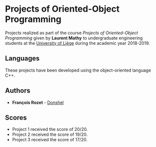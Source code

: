 # Projects of Oriented-Object Programming

Projects realized as part of the course *Projects of Oriented-Object Programming* given by **Laurent Mathy** to undergraduate engineering students at the [University of Liège](https://www.uliege.be/) during the academic year 2018-2019.

## Languages

These projects have been developed using the object-oriented language C++.

## Authors

* **François Rozet** - [Donshel](https://github.com/Donshel)

## Scores

* Project 1 received the score of 20/20.
* Project 2 received the score of 19/20.
* Project 3 received the score of 17/20.

